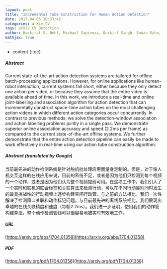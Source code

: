 ```yaml
---
layout: post
title: "Incremental Tube Construction for Human Action Detection"
date: 2017-04-05 10:37:42
categories: arXiv_CV
tags: arXiv_CV Detection
author: Harkirat S. Behl, Michael Sapienza, Gurkirt Singh, Suman Saha, Fabio Cuzzolin, Philip H. S. Torr
mathjax: true
---
```


* content
{:toc}

##### Abstract
Current state-of-the-art action detection systems are tailored for offline batch-processing applications. However, for online applications like human-robot interaction, current systems fall short, either because they only detect one action per video, or because they assume that the entire video is available ahead of time. In this work, we introduce a real-time and online joint-labelling and association algorithm for action detection that can incrementally construct space-time action tubes on the most challenging action videos in which different action categories occur concurrently. In contrast to previous methods, we solve the detection-window association and action labelling problems jointly in a single pass. We demonstrate superior online association accuracy and speed (2.2ms per frame) as compared to the current state-of-the-art offline systems. We further demonstrate that the entire action detection pipeline can easily be made to work effectively in real-time using our action tube construction algorithm.

##### Abstract (translated by Google)
当前最先进的动作检测系统是针对脱机批处理应用而量身定制的。但是，对于像人机交互这样的在线应用来说，目前的系统不足，或者是因为他们只检测到每个视频的一个动作，或者是因为他们认为整个视频提前可用。在这项工作中，我们引入了一个实时和联机的联合标签和关联算法来检测行动，可以在不同行动类别同时发生的最具挑战性的行动视频上逐步构建空间行动管。与之前的方法相比，我们一次性解决了检测窗口关联和动作标记问题。与目前最先进的离线系统相比，我们展现出卓越的在线关联精度和速度（每帧2.2ms）。我们进一步证明，使用我们的动作管构建算法，整个动作检测管线可以很容易地被实时有效地工作。

##### URL
[https://arxiv.org/abs/1704.01358](https://arxiv.org/abs/1704.01358)

##### PDF
[https://arxiv.org/pdf/1704.01358](https://arxiv.org/pdf/1704.01358)

